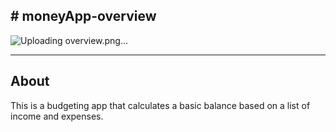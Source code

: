 **# moneyApp-overview**
---
![Uploading overview.png…]()

---
**About**
---
This is a budgeting app that calculates a basic balance based on a list of income and expenses.
